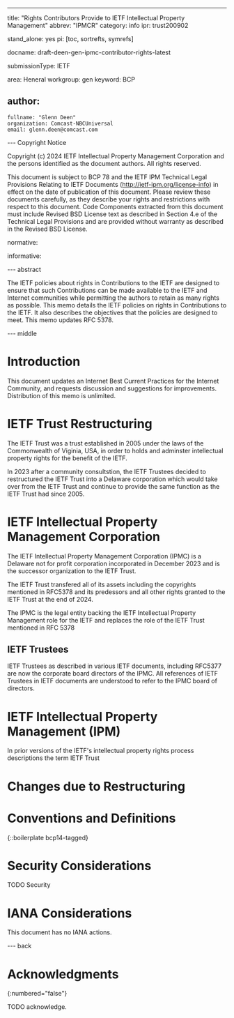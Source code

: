 ---

title: "Rights Contributors Provide to IETF Intellectual Property Management"
abbrev: "IPMCR"
category: info
ipr: trust200902

stand_alone: yes
pi: [toc, sortrefts, symrefs]

docname: draft-deen-gen-ipmc-contributor-rights-latest

submissionType: IETF

area: Heneral
workgroup: gen
keyword: BCP


author:
 -
    fullname: "Glenn Deen"
    organization: Comcast-NBCUniversal
    email: glenn.deen@comcast.com

--- Copyright Notice

Copyright (c) 2024 IETF Intellectual Property Management Corporation and the persons identified as the document authors.  All rights reserved.

This document is subject to BCP 78 and the IETF IPM Technical Legal Provisions Relating to IETF Documents (http://ietf-ipm.org/license-info) in effect on the date of publication of this document. Please review these documents carefully, as they describe your rights and restrictions with respect to this document.  Code Components extracted from this document must include Revised BSD License text as described in Section 4.e of the Technical Legal Provisions and are provided without warranty as described in the Revised BSD License.



normative:

informative:


--- abstract

The IETF policies about rights in Contributions to the IETF are designed
to ensure that such Contributions can be made available to the IETF and
Internet communities while permitting the authors to retain as many
rights as possible.  This memo details the IETF policies on rights in
Contributions to the IETF.  It also describes the objectives that the
policies are designed to meet.  This memo updates RFC 5378.

--- middle




# Introduction

This document updates an Internet Best Current Practices for the
Internet Community, and requests discussion and suggestions for
improvements.  Distribution of this memo is unlimited.

# IETF Trust Restructuring

The IETF Trust was a trust established in 2005 under the laws of the Commonwealth of Viginia, USA, in order to holds and adminster intellectual property rights for the benefit of the IETF.

In 2023 after a community consultstion, the IETF Trustees decided to restructured the IETF Trust into a Delaware corporation which would take over from the IETF Trust and continue to provide the same function as the IETF Trust had since 2005.

# IETF Intellectual Property Management Corporation

The IETF Intellectual Property Management Corporation (IPMC) is a Delaware not for profit corporation incorporated in December 2023 and is the successor organization to the IETF Trust.

The IETF Trust transfered all of its assets including the copyrights mentioned in RFC5378 and its predessors and all other rights granted to the IETF Trust at the end of 2024.

The IPMC is the legal entity backing the IETF Intellectual Property Management role for the IETF and replaces the role of the IETF Trust mentioned in RFC 5378

## IETF Trustees

IETF Trustees as described in various IETF documents, including RFC5377 are now the corporate board directors of the IPMC.  All references of IETF Trustees in IETF documents are understood to refer to the IPMC board of directors.

# IETF Intellectual Property Management (IPM)

In prior versions of the IETF\'s intellectual property rights process descriptions the term IETF Trust



# Changes due to Restructuring


# Conventions and Definitions

{::boilerplate bcp14-tagged}










# Security Considerations

TODO Security


# IANA Considerations

This document has no IANA actions.


--- back

# Acknowledgments
{:numbered="false"}

TODO acknowledge.

